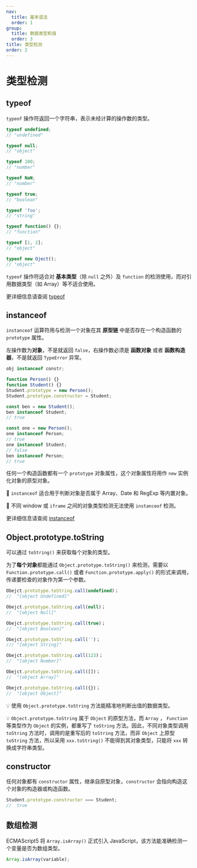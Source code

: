 ```yaml
---
nav:
  title: 基本语法
  order: 1
group:
  title: 数据类型和值
  order: 3
title: 类型检测
order: 2
---
```


# 类型检测

## typeof

`typeof` 操作符返回一个字符串，表示未经计算的操作数的类型。

```js
typeof undefined;
// "undefined"

typeof null;
// "object"

typeof 100;
// "number"

typeof NaN;
// "number"

typeof true;
// "boolean"

typeof 'foo';
// "string"

typeof function() {};
// "function"

typeof [1, 2];
// "object"

typeof new Oject();
// "object"
```

`typeof` 操作符适合对 **基本类型**（除 `null` 之外）及 `function` 的检测使用，而对引用数据类型（如 Array）等不适合使用。

更详细信息请查阅 [typeof](../expressions/unary-operators/typeof)

## instanceof

`instanceof` 运算符用与检测一个对象在其 **原型链** 中是否存在一个构造函数的 `prototype` 属性。

左操作数为**对象**，不是就返回 `false`，右操作数必须是 **函数对象** 或者 **函数构造器**，不是就返回 `TypeError` 异常。

```js
obj instanceof constr;
```

```js
function Person() {}
function Student() {}
Student.prototype = new Person();
Student.prototype.constructor = Student;

const ben = new Student();
ben instanceof Student;
// true

const one = new Person();
one instanceof Person;
// true
one instanceof Student;
// false
ben instanceof Person;
// true
```

任何一个构造函数都有一个 `prototype` 对象属性，这个对象属性将用作 `new` 实例化对象的原型对象。

📍 `instanceof` 适合用于判断对象是否属于 Array、Date 和 RegExp 等内置对象。

📍 不同 window 或 `iframe` 之间的对象类型检测无法使用 `instanceof` 检测。

更详细信息请查阅 [instanceof](../expressions/unary-operators/instanceof)

## Object.prototype.toString

可以通过 `toString()` 来获取每个对象的类型。

为了**每个对象**都能通过 `Object.prototype.toString()` 来检测，需要以 `Function.prototype.call()` 或者 `Function.prototype.apply()` 的形式来调用，传递要检查的对象作为第一个参数。

```js
Obejct.prototype.toString.call(undefined)；
//  "[object Undefined]"

Obejct.prototype.toString.call(null)；
//  "[object Null]"

Obejct.prototype.toString.call(true)；
//  "[object Boolean]"

Obejct.prototype.toString.call('')；
/// "[object String]"

Obejct.prototype.toString.call(123)；
//  "[object Number]"

Obejct.prototype.toString.call([])；
//  "[object Array]"

Obejct.prototype.toString.call({})；
//  "[object Object]"
```

💡 使用 `Object.prototype.toString` 方法能精准地判断出值的数据类型。

💡 `Object.prototype.toString` 属于 `Object` 的原型方法，而 `Array` ， `Function` 等类型作为 `Object` 的实例，都重写了 `toString` 方法。因此，不同对象类型调用 `toString` 方法时，调用的是重写后的 `toString` 方法，而非 `Object` 上原型 `toString` 方法，所以采用 `xxx.toString()` 不能得到其对象类型，只能将 `xxx` 转换成字符串类型。

## constructor

任何对象都有 `constructor` 属性，继承自原型对象，`constructor` 会指向构造这个对象的构造器或构造函数。

```js
Student.prototype.constructor === Student;
//  true
```

## 数组检测

ECMAScript5 将 `Array.isArray()` 正式引入 JavaScript，该方法能准确检测一个变量是否为数组类型。

```js
Array.isArray(variable);
```
